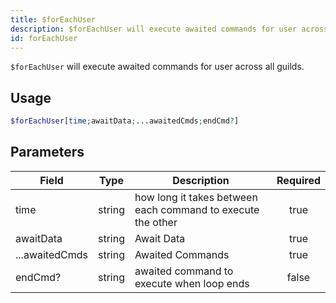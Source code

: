 ```yaml
---
title: $forEachUser
description: $forEachUser will execute awaited commands for user across all guilds.
id: forEachUser
---
```


`$forEachUser` will execute awaited commands for user across all guilds.

## Usage

```php
$forEachUser[time;awaitData;...awaitedCmds;endCmd?]
```

## Parameters

| Field     | Type     | Description                                                        | Required |
|-----------|----------|--------------------------------------------------------------------|:--------:|
| time      | string   | how long it takes between each command to execute the other                                                          |   true   |
| awaitData     | string  | Await Data |   true   |
| ...awaitedCmds | string | Awaited Commands                                            |  true   |
| endCmd? | string | awaited command to execute when loop ends                                            |  false   |